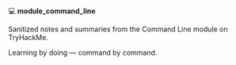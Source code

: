 💻 **module_command_line**

Sanitized notes and summaries from the Command Line module on TryHackMe.

Learning by doing — command by command.
